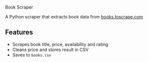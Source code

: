 Book Scraper

A Python scraper that extracts book data from [books.toscrape.com](https://books.toscrape.com)

## Features

- Scrapes book title, price, availability and rating
- Cleans price and stores result in CSV
- Saves to `books.csv`
